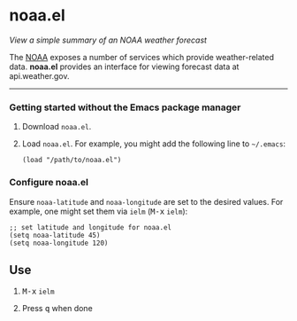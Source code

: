 # noaa.el

*View a simple summary of an NOAA weather forecast*

The [NOAA](http://www.noaa.gov) exposes a number of services which provide weather-related data. **noaa.el** provides an interface for viewing forecast data at api.weather.gov.

---

### Getting started without the Emacs package manager

1. Download `noaa.el`.

2. Load `noaa.el`. For example, you might add the following line to `~/.emacs`:

    `(load "/path/to/noaa.el")`

### Configure noaa.el

Ensure `noaa-latitude` and `noaa-longitude` are set to the desired values. For example, one might set them via `ielm` (<kbd>M-x</kbd> `ielm`):

    ;; set latitude and longitude for noaa.el
	(setq noaa-latitude 45)
	(setq noaa-longitude 120)

## Use

1. <kbd>M-x</kbd> `ielm`

2. Press <kbd>q</kbd> when done
